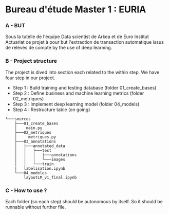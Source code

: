 # Bureau d'étude Master 1 : EURIA
### A - BUT
Sous la tutelle de l'équipe Data scientist de Arkea et de Euro Institut Actuariat ce projet à pour but l'extraction de transaction automatique issus de relévés de compte by the use of deep learning.

### B - Project structure
The project is dived into section each related to the within step. We have four step in our project.
- Step 1 : Build training and testing database (folder 01_create_bases)
- Step 2 : Define business and machine learning metrics (folder 02_metriques)
- Step 3 : Implement deep learning model (folder 04_models)
- Step 4 : Restructure table (on going)
```
└───sources
    ├───01_create_bases
    │    main.py
    ├───02_metriques
    │     metriques.py
    ├───03_annotations
    │   ├───annotated_data
    │   │   ├───test
    │   │   │   ├───annotations
    │   │   │   └───images
    │   │   └───train
    |   labelisation.ipynb
    └───04_modeles
        layoutLM_v1_final.ipynb
```
### C - How to use ?
Each folder (so each step) should be autonomous by itself. So it should be runnable without further file. 
